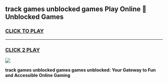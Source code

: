 
## track games unblocked games Play Online 👋 Unblocked Games
<h3>
<a href="https://premium.freeplayer.one?title=track_games_unblocked_games&ref=19F">CLICK TO PLAY</a></h3>
<hr>

<h3>
<a href="https://premium.freeplayer.one?title=track_games_unblocked_games&ref=19F">CLICK 2 PLAY</a>
  
</h3>

<a href="https://premium.freeplayer.one?title=track_games_unblocked_games&ref=19F"><img src="https://clearcache.store/games.png"></a>


**track games unblocked games games unblocked: Your Gateway to Fun and Accessible Online Gaming**
